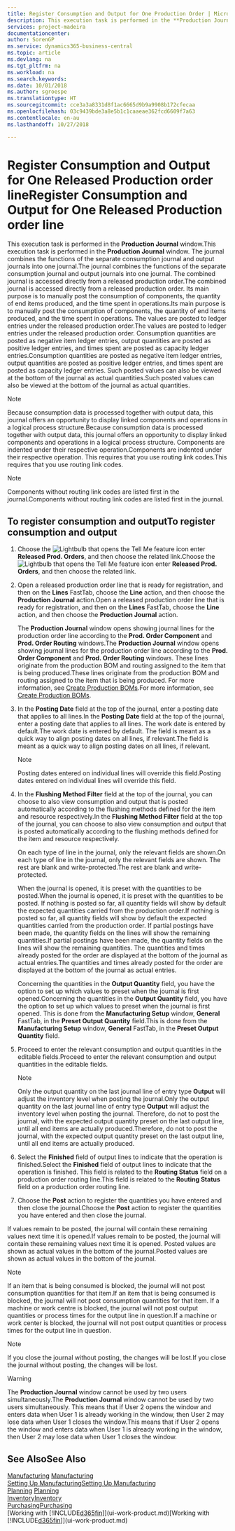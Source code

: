 ```yaml
---
title: Register Consumption and Output for One Production Order | Microsoft Docs
description: This execution task is performed in the **Production Journal** window. The journal combines the functions of the separate consumption journal and output journals into one journal. The combined journal is accessed directly from a released production order. Its main purpose is to manually post the consumption of components, the quantity of end items produced, and the time spent in operations.
services: project-madeira
documentationcenter: 
author: SorenGP
ms.service: dynamics365-business-central
ms.topic: article
ms.devlang: na
ms.tgt_pltfrm: na
ms.workload: na
ms.search.keywords: 
ms.date: 10/01/2018
ms.author: sgroespe
ms.translationtype: HT
ms.sourcegitcommit: cce3a3a8331d8f1ac6665d9b9a9908b172cfecaa
ms.openlocfilehash: 03c9439bde3a8e5b1c1caaeae362fcd6609f7a63
ms.contentlocale: en-au
ms.lasthandoff: 10/27/2018

---
```

# <a name="register-consumption-and-output-for-one-released-production-order-line"></a><span data-ttu-id="c4be5-106">Register Consumption and Output for One Released Production order line</span><span class="sxs-lookup"><span data-stu-id="c4be5-106">Register Consumption and Output for One Released Production order line</span></span>
<span data-ttu-id="c4be5-107">This execution task is performed in the **Production Journal** window.</span><span class="sxs-lookup"><span data-stu-id="c4be5-107">This execution task is performed in the **Production Journal** window.</span></span> <span data-ttu-id="c4be5-108">The journal combines the functions of the separate consumption journal and output journals into one journal.</span><span class="sxs-lookup"><span data-stu-id="c4be5-108">The journal combines the functions of the separate consumption journal and output journals into one journal.</span></span> <span data-ttu-id="c4be5-109">The combined journal is accessed directly from a released production order.</span><span class="sxs-lookup"><span data-stu-id="c4be5-109">The combined journal is accessed directly from a released production order.</span></span> <span data-ttu-id="c4be5-110">Its main purpose is to manually post the consumption of components, the quantity of end items produced, and the time spent in operations.</span><span class="sxs-lookup"><span data-stu-id="c4be5-110">Its main purpose is to manually post the consumption of components, the quantity of end items produced, and the time spent in operations.</span></span> <span data-ttu-id="c4be5-111">The values are posted to ledger entries under the released production order.</span><span class="sxs-lookup"><span data-stu-id="c4be5-111">The values are posted to ledger entries under the released production order.</span></span> <span data-ttu-id="c4be5-112">Consumption quantities are posted as negative item ledger entries, output quantities are posted as positive ledger entries, and times spent are posted as capacity ledger entries.</span><span class="sxs-lookup"><span data-stu-id="c4be5-112">Consumption quantities are posted as negative item ledger entries, output quantities are posted as positive ledger entries, and times spent are posted as capacity ledger entries.</span></span> <span data-ttu-id="c4be5-113">Such posted values can also be viewed at the bottom of the journal as actual quantities.</span><span class="sxs-lookup"><span data-stu-id="c4be5-113">Such posted values can also be viewed at the bottom of the journal as actual quantities.</span></span>  

> [!NOTE]  
>  <span data-ttu-id="c4be5-114">Because consumption data is processed together with output data, this journal offers an opportunity to display linked components and operations in a logical process structure.</span><span class="sxs-lookup"><span data-stu-id="c4be5-114">Because consumption data is processed together with output data, this journal offers an opportunity to display linked components and operations in a logical process structure.</span></span> <span data-ttu-id="c4be5-115">Components are indented under their respective operation.</span><span class="sxs-lookup"><span data-stu-id="c4be5-115">Components are indented under their respective operation.</span></span> <span data-ttu-id="c4be5-116">This requires that you use routing link codes.</span><span class="sxs-lookup"><span data-stu-id="c4be5-116">This requires that you use routing link codes.</span></span>  

> [!NOTE]  
>  <span data-ttu-id="c4be5-117">Components without routing link codes are listed first in the journal.</span><span class="sxs-lookup"><span data-stu-id="c4be5-117">Components without routing link codes are listed first in the journal.</span></span>  

## <a name="to-register-consumption-and-output"></a><span data-ttu-id="c4be5-118">To register consumption and output</span><span class="sxs-lookup"><span data-stu-id="c4be5-118">To register consumption and output</span></span>  
1.  <span data-ttu-id="c4be5-119">Choose the ![Lightbulb that opens the Tell Me feature](media/ui-search/search_small.png "Tell me what you want to do") icon enter **Released Prod. Orders**, and then choose the related link.</span><span class="sxs-lookup"><span data-stu-id="c4be5-119">Choose the ![Lightbulb that opens the Tell Me feature](media/ui-search/search_small.png "Tell me what you want to do") icon enter **Released Prod. Orders**, and then choose the related link.</span></span>  
2.  <span data-ttu-id="c4be5-120">Open a released production order line that is ready for registration, and then on the **Lines** FastTab, choose the **Line** action, and then choose the **Production Journal** action.</span><span class="sxs-lookup"><span data-stu-id="c4be5-120">Open a released production order line that is ready for registration, and then on the **Lines** FastTab, choose the **Line** action, and then choose the **Production Journal** action.</span></span>  

    <span data-ttu-id="c4be5-121">The **Production Journal** window opens showing journal lines for the production order line according to the **Prod. Order Component** and **Prod. Order Routing** windows.</span><span class="sxs-lookup"><span data-stu-id="c4be5-121">The **Production Journal** window opens showing journal lines for the production order line according to the **Prod. Order Component** and **Prod. Order Routing** windows.</span></span> <span data-ttu-id="c4be5-122">These lines originate from the production BOM and routing assigned to the item that is being produced.</span><span class="sxs-lookup"><span data-stu-id="c4be5-122">These lines originate from the production BOM and routing assigned to the item that is being produced.</span></span> <span data-ttu-id="c4be5-123">For more information, see [Create Production BOMs](production-how-to-create-routings.md).</span><span class="sxs-lookup"><span data-stu-id="c4be5-123">For more information, see [Create Production BOMs](production-how-to-create-routings.md).</span></span>  

3.  <span data-ttu-id="c4be5-124">In the **Posting Date** field at the top of the journal, enter a posting date that applies to all lines.</span><span class="sxs-lookup"><span data-stu-id="c4be5-124">In the **Posting Date** field at the top of the journal, enter a posting date that applies to all lines.</span></span> <span data-ttu-id="c4be5-125">The work date is entered by default.</span><span class="sxs-lookup"><span data-stu-id="c4be5-125">The work date is entered by default.</span></span> <span data-ttu-id="c4be5-126">The field is meant as a quick way to align posting dates on all lines, if relevant.</span><span class="sxs-lookup"><span data-stu-id="c4be5-126">The field is meant as a quick way to align posting dates on all lines, if relevant.</span></span>  

    > [!NOTE]  
    >  <span data-ttu-id="c4be5-127">Posting dates entered on individual lines will override this field.</span><span class="sxs-lookup"><span data-stu-id="c4be5-127">Posting dates entered on individual lines will override this field.</span></span>  

4.  <span data-ttu-id="c4be5-128">In the **Flushing Method Filter** field at the top of the journal, you can choose to also view consumption and output that is posted automatically according to the flushing methods defined for the item and resource respectively.</span><span class="sxs-lookup"><span data-stu-id="c4be5-128">In the **Flushing Method Filter** field at the top of the journal, you can choose to also view consumption and output that is posted automatically according to the flushing methods defined for the item and resource respectively.</span></span>  

    <span data-ttu-id="c4be5-129">On each type of line in the journal, only the relevant fields are shown.</span><span class="sxs-lookup"><span data-stu-id="c4be5-129">On each type of line in the journal, only the relevant fields are shown.</span></span> <span data-ttu-id="c4be5-130">The rest are blank and write-protected.</span><span class="sxs-lookup"><span data-stu-id="c4be5-130">The rest are blank and write-protected.</span></span>  

    <span data-ttu-id="c4be5-131">When the journal is opened, it is preset with the quantities to be posted.</span><span class="sxs-lookup"><span data-stu-id="c4be5-131">When the journal is opened, it is preset with the quantities to be posted.</span></span> <span data-ttu-id="c4be5-132">If nothing is posted so far, all quantity fields will show by default the expected quantities carried from the production order.</span><span class="sxs-lookup"><span data-stu-id="c4be5-132">If nothing is posted so far, all quantity fields will show by default the expected quantities carried from the production order.</span></span> <span data-ttu-id="c4be5-133">If partial postings have been made, the quantity fields on the lines will show the remaining quantities.</span><span class="sxs-lookup"><span data-stu-id="c4be5-133">If partial postings have been made, the quantity fields on the lines will show the remaining quantities.</span></span> <span data-ttu-id="c4be5-134">The quantities and times already posted for the order are displayed at the bottom of the journal as actual entries.</span><span class="sxs-lookup"><span data-stu-id="c4be5-134">The quantities and times already posted for the order are displayed at the bottom of the journal as actual entries.</span></span>  

    <span data-ttu-id="c4be5-135">Concerning the quantities in the **Output Quantity** field, you have the option to set up which values to preset when the journal is first opened.</span><span class="sxs-lookup"><span data-stu-id="c4be5-135">Concerning the quantities in the **Output Quantity** field, you have the option to set up which values to preset when the journal is first opened.</span></span> <span data-ttu-id="c4be5-136">This is done from the **Manufacturing Setup** window, **General** FastTab, in the **Preset Output Quantity** field.</span><span class="sxs-lookup"><span data-stu-id="c4be5-136">This is done from the **Manufacturing Setup** window, **General** FastTab, in the **Preset Output Quantity** field.</span></span>

5.  <span data-ttu-id="c4be5-137">Proceed to enter the relevant consumption and output quantities in the editable fields.</span><span class="sxs-lookup"><span data-stu-id="c4be5-137">Proceed to enter the relevant consumption and output quantities in the editable fields.</span></span>  

    > [!NOTE]  
    >  <span data-ttu-id="c4be5-138">Only the output quantity on the last journal line of entry type **Output** will adjust the inventory level when posting the journal.</span><span class="sxs-lookup"><span data-stu-id="c4be5-138">Only the output quantity on the last journal line of entry type **Output** will adjust the inventory level when posting the journal.</span></span> <span data-ttu-id="c4be5-139">Therefore, do not to post the journal, with the expected output quantity preset on the last output line, until all end items are actually produced.</span><span class="sxs-lookup"><span data-stu-id="c4be5-139">Therefore, do not to post the journal, with the expected output quantity preset on the last output line, until all end items are actually produced.</span></span>  

6.  <span data-ttu-id="c4be5-140">Select the **Finished** field of output lines to indicate that the operation is finished.</span><span class="sxs-lookup"><span data-stu-id="c4be5-140">Select the **Finished** field of output lines to indicate that the operation is finished.</span></span> <span data-ttu-id="c4be5-141">This field is related to the **Routing Status** field on a production order routing line.</span><span class="sxs-lookup"><span data-stu-id="c4be5-141">This field is related to the **Routing Status** field on a production order routing line.</span></span>  
7.  <span data-ttu-id="c4be5-142">Choose the **Post** action to register the quantities you have entered and then close the journal.</span><span class="sxs-lookup"><span data-stu-id="c4be5-142">Choose the **Post** action to register the quantities you have entered and then close the journal.</span></span>  

<span data-ttu-id="c4be5-143">If values remain to be posted, the journal will contain these remaining values next time it is opened.</span><span class="sxs-lookup"><span data-stu-id="c4be5-143">If values remain to be posted, the journal will contain these remaining values next time it is opened.</span></span> <span data-ttu-id="c4be5-144">Posted values are shown as actual values in the bottom of the journal.</span><span class="sxs-lookup"><span data-stu-id="c4be5-144">Posted values are shown as actual values in the bottom of the journal.</span></span>  

> [!NOTE]  
>  <span data-ttu-id="c4be5-145"> If an item that is being consumed is blocked, the journal will not post consumption quantities for that item.</span><span class="sxs-lookup"><span data-stu-id="c4be5-145">If an item that is being consumed is blocked, the journal will not post consumption quantities for that item.</span></span> <span data-ttu-id="c4be5-146">If a machine or work centre is blocked, the journal will not post output quantities or process times for the output line in question.</span><span class="sxs-lookup"><span data-stu-id="c4be5-146">If a machine or work center is blocked, the journal will not post output quantities or process times for the output line in question.</span></span>  

> [!NOTE]  
>  <span data-ttu-id="c4be5-147">If you close the journal without posting, the changes will be lost.</span><span class="sxs-lookup"><span data-stu-id="c4be5-147">If you close the journal without posting, the changes will be lost.</span></span>  

> [!WARNING]  
>  <span data-ttu-id="c4be5-148">The **Production Journal** window cannot be used by two users simultaneously.</span><span class="sxs-lookup"><span data-stu-id="c4be5-148">The **Production Journal** window cannot be used by two users simultaneously.</span></span> <span data-ttu-id="c4be5-149">This means that if User 2 opens the window and enters data when User 1 is already working in the window, then User 2 may lose data when User 1 closes the window.</span><span class="sxs-lookup"><span data-stu-id="c4be5-149">This means that if User 2 opens the window and enters data when User 1 is already working in the window, then User 2 may lose data when User 1 closes the window.</span></span>  

## <a name="see-also"></a><span data-ttu-id="c4be5-150">See Also</span><span class="sxs-lookup"><span data-stu-id="c4be5-150">See Also</span></span>  
<span data-ttu-id="c4be5-151">[Manufacturing](production-manage-manufacturing.md)  </span><span class="sxs-lookup"><span data-stu-id="c4be5-151">[Manufacturing](production-manage-manufacturing.md)  </span></span>  
[<span data-ttu-id="c4be5-152">Setting Up Manufacturing</span><span class="sxs-lookup"><span data-stu-id="c4be5-152">Setting Up Manufacturing</span></span>](production-configure-production-processes.md)  
<span data-ttu-id="c4be5-153">[Planning](production-planning.md)    </span><span class="sxs-lookup"><span data-stu-id="c4be5-153">[Planning](production-planning.md)    </span></span>  
[<span data-ttu-id="c4be5-154">Inventory</span><span class="sxs-lookup"><span data-stu-id="c4be5-154">Inventory</span></span>](inventory-manage-inventory.md)  
[<span data-ttu-id="c4be5-155">Purchasing</span><span class="sxs-lookup"><span data-stu-id="c4be5-155">Purchasing</span></span>](purchasing-manage-purchasing.md)  
<span data-ttu-id="c4be5-156">[Working with [!INCLUDE[d365fin](includes/d365fin_md.md)]](ui-work-product.md)</span><span class="sxs-lookup"><span data-stu-id="c4be5-156">[Working with [!INCLUDE[d365fin](includes/d365fin_md.md)]](ui-work-product.md)</span></span>

